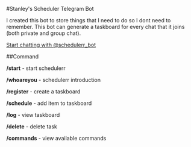 #Stanley's Scheduler Telegram Bot

I created this bot to store things that I need to do so I dont need to remember.
This bot can generate a taskboard for every chat that it joins (both private and group chat).

[Start chatting with @schedulerr_bot](https://web.telegram.org/#/im?p=@schedulerr_bot)

##Command

**/start** - start schedulerr

**/whoareyou** - schedulerr introduction

**/register** - create a taskboard

**/schedule** - add item to taskboard

**/log** - view taskboard

**/delete** - delete task

**/commands** - view available commands

